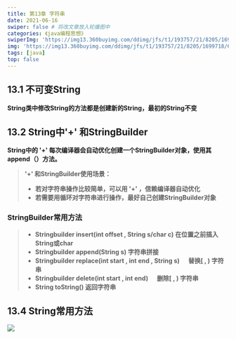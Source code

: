```yaml
---
title: 第13章 字符串
date: 2021-06-16
swiper: false # 将改文章放入轮播图中
categories: 《java编程思想》
swiperImg: 'https://img13.360buyimg.com/ddimg/jfs/t1/193757/21/8205/1699718/60c7fc81Ed0f17d7b/65a7dc35be8430f2.jpg' # 该文章在轮播图中的图片
img: 'https://img13.360buyimg.com/ddimg/jfs/t1/193757/21/8205/1699718/60c7fc81Ed0f17d7b/65a7dc35be8430f2.jpg' # 该文章图片，可以是本地目录下图片也可以是http://xxx图片
tags: [java]
top: false
---
```



## 13.1 不可变String
**String类中修改String的方法都是创建新的String，最初的String不变**

## 13.2 String中'+' 和StringBuilder
**String中的 '+' 每次编译器会自动优化创建一个StringBuilder对象，使用其append（）方法。**
> **'+' 和StringBuilder使用场景：**
> - **若对字符串操作比较简单，可以用 '+' ，信赖编译器自动优化**
> - **若需要用循环对字符串进行操作，最好自己创建StringBuilder对象**


### StringBuilder常用方法
> - **Stringbuilder insert(int offset , String s/char c)          在位置之前插入String或char**
> - **Stringbuilder append(String s)                                  字符串拼接**
> - **Stringbuilder replace(int start , int end , String s)       替换[ , ) 字符串**
> - **Stringbuilder delete(int start , int end)                       删除[ , ) 字符串**
> - **String toString()                                                      返回字符串**



## 13.4 String常用方法
![](https://img14.360buyimg.com/ddimg/jfs/t1/181445/2/9464/261049/60c94bfdE276da18f/707e4518ef45b22c.png)
